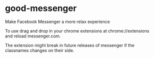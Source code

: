 # good-messenger
Make Facebook Messenger a more relax experience

To use drag and drop in your chrome extensions at chrome://extensions and reload messenger.com.

The extension might break in future releases of messenger if the classnames changes on their side.
